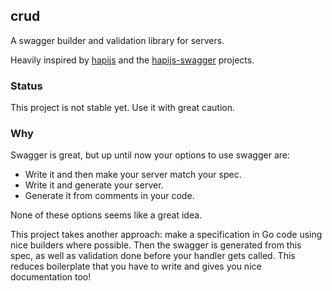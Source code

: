 ## crud

A swagger builder and validation library for servers.

Heavily inspired by [hapijs](https://hapi.dev/) and the [hapijs-swagger](https://github.com/glennjones/hapi-swagger) projects.

### Status

This project is not stable yet. Use it with great caution.

### Why

Swagger is great, but up until now your options to use swagger are:

- Write it and then make your server match your spec.
- Write it and generate your server.
- Generate it from comments in your code.

None of these options seems like a great idea.

This project takes another approach: make a specification in Go code using nice builders where possible. Then the swagger is generated from this spec, as well as validation done before your handler gets called. This reduces boilerplate that you have to write and gives you nice documentation too!
